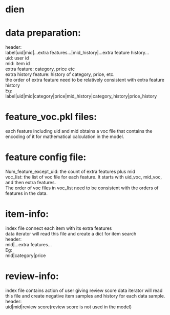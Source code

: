 # dien

# data preparation:  
header:  
label|uid|mid|...extra features...|mid_history|...extra feature history...  
uid: user id  
mid: item id  
extra feature: category, price etc  
extra history feature: history of category, price, etc. <br/> 
the order of extra feature need to be relatively consistent with extra feature history  
Eg:  
label|uid|mid|category|price|mid_history|category_history|price_history  <br/> 

# feature_voc.pkl files:  
each feature including uid and mid obtains a voc file that contains the encoding of it for mathematical calculation in the model.  

# feature config file:  
Num_feature_except_uid: the count of extra features plus mid  
voc_list: the list of voc file for each feature. It starts with uid_voc, mid_voc, and then extra features.  
The order of voc files in voc_list need to be consistent with the orders of features in the data.  <br/> 

# item-info:  
index file connect each item with its extra features  
data iterator will read this file and create a dict for item search  
header:  
mid|...extra features...  
Eg:  
mid|category|price  <br/> 
 
# review-info:  
index file contains action of user giving review score
data iterator will read this file and create negative item samples and history for each data sample.  
header:  
uid|mid|review score(review score is not used in the model)  






